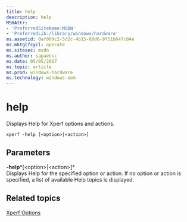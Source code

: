 ```yaml
---
title: help
description: help
MSHAttr:
- 'PreferredSiteName:MSDN'
- 'PreferredLib:/library/windows/hardware'
ms.assetid: 0af009c2-5d2c-4b15-88d6-9f51b647c84e
ms.mktglfcycl: operate
ms.sitesec: msdn
ms.author: sapaetsc
ms.date: 05/05/2017
ms.topic: article
ms.prod: windows-hardware
ms.technology: windows-oem
---
```


# help


Displays Help for Xperf options and actions.

```
xperf -help [<option>|<action>]
```

## Parameters


<a href="" id="-help--option---action--"></a>**-help***\[&lt;option&gt;|&lt;action&gt;\]*  
Displays Help for the specified option or action. If no option or action is specified, a list of available Help topics is displayed.

## Related topics


[Xperf Options](xperf-options.md)

 

 







